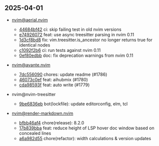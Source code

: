 ## 2025-04-01

* nvim@aerial.nvim
  - [44684bf42](https://github.com/stevearc/aerial.nvim/commit/44684bf429dc40e97a6d00ffa09043ac3f692186) ci: skip failing test in old nvim versions
  - [e74926072](https://github.com/stevearc/aerial.nvim/commit/e749260729085f7c9250f073f1a71ba5650b4380) feat: use async treesitter parsing in nvim 0.11
  - [1d3cf8bd8](https://github.com/stevearc/aerial.nvim/commit/1d3cf8bd8c321b70a9f61e7872c2fca8890fd151) fix: vim.treesitter.is_ancestor no longer returns true for identical nodes
  - [c1092f2b6](https://github.com/stevearc/aerial.nvim/commit/c1092f2b6e96599521684af4591bedbac5656219) ci: run tests against nvim 0.11
  - [0ef80edbb](https://github.com/stevearc/aerial.nvim/commit/0ef80edbbbfc55cef3752af87215f4a5a6d77fc0) doc: fix deprecation warnings from nvim 0.11

* nvim@avante.nvim
  - [7dc556090](https://github.com/yetone/avante.nvim/commit/7dc5560909ebf5dc5a12eb9260045328032d6793) chores: update readme (#1786)
  - [46073c0ef](https://github.com/yetone/avante.nvim/commit/46073c0efd96b5cf83697ef7e43e2189380f713f) feat: aihubmix (#1780)
  - [cda98593f](https://github.com/yetone/avante.nvim/commit/cda98593f96bd25534e88ec9862636d69c442263) feat: auto write (#1779)

* nvim@nvim-treesitter
  - [9be6836eb](https://github.com/nvim-treesitter/nvim-treesitter/commit/9be6836ebeb88a536055bf1ce0961eef68da4bc6) bot(lockfile): update editorconfig, elm, tcl

* nvim@render-markdown.nvim
  - [bfbb46af4](https://github.com/MeanderingProgrammer/render-markdown.nvim/commit/bfbb46af43c95115a06419ef290e16e2fa2a1941) chore(release): 8.2.0
  - [17b839bba](https://github.com/MeanderingProgrammer/render-markdown.nvim/commit/17b839bba4c5c0c791fec0f7015c7d0e4eac30b8) feat: reduce height of LSP hover doc window based on concealed lines
  - [a6a982d55](https://github.com/MeanderingProgrammer/render-markdown.nvim/commit/a6a982d55cc61772a569e33da35780d0e136a7df) chore(refactor): width calculations & version updates